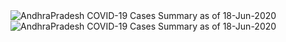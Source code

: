 
<img src="https://deepuhub.github.io/COVID-19/GraphsGenerated/18-Jun-2020/AndhraPradesh_18-Jun-2020.jpg" alt="AndhraPradesh COVID-19 Cases Summary as of 18-Jun-2020">
 <br>										  
<img src="https://deepuhub.github.io/COVID-19/GraphsGenerated/18-Jun-2020/Last24Hrs_AndhraPradesh_18-Jun-2020.jpg" alt="AndhraPradesh COVID-19 Cases Summary as of 18-Jun-2020">